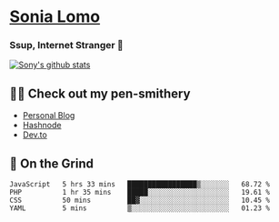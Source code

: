 # [Sonia Lomo](https://sonylomo.github.io/) 
### Ssup, Internet Stranger 🤩

<a href="https://github.com/sonylomo/github-readme-stats">
  <img align="center" src="https://media.giphy.com/media/lU05nFSW6Y2A/giphy.gif" alt="Sony's github stats" />
</a>

## ✍🏾 Check out my pen-smithery
- [Personal Blog](https://www.sonylomo.dev/blog)
- [Hashnode](https://sonylomo.hashnode.dev/)
- [Dev.to](https://dev.to/sonylomo)

## 🤡 On the Grind
<!--START_SECTION:waka-->

```text
JavaScript   5 hrs 33 mins   █████████████████▒░░░░░░░   68.72 %
PHP          1 hr 35 mins    █████░░░░░░░░░░░░░░░░░░░░   19.61 %
CSS          50 mins         ██▓░░░░░░░░░░░░░░░░░░░░░░   10.45 %
YAML         5 mins          ▒░░░░░░░░░░░░░░░░░░░░░░░░   01.23 %
```

<!--END_SECTION:waka-->
